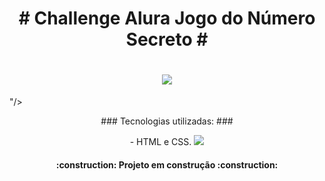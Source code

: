 <h1 align="center"> # Challenge Alura Jogo do Número Secreto # </h1>

<h1 align="center"><img loading= "lazy" src= "https://github.com/user-attachments/assets/97c22b28-be79-4d8b-955a-342f313e586f"/></h1>
</img>
"/></h1>

<p align="center">
### Tecnologias utilizadas: ###
<p align="center">
- HTML e CSS.

<img loading="lazy" src="http://img.shields.io/static/v1?label=STATUS&message=EM%20DESENVOLVIMENTO&color=GREEN&style=for-the-badge"/>
    
</p>
<h4 align="center"> 
    :construction:  Projeto em construção  :construction:
</h4>
